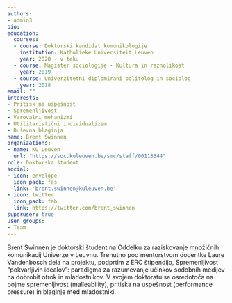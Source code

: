 ```yaml
---
authors:
- admin3
bio:
education:
  courses:
  - course: Doktorski kandidat komunikologije
    institution: Katholieke Universiteit Leuven
    year: 2020 - v teku
  - course: Magister sociologije - Kultura in raznolikost
    year: 2019
  - course: Univerzitetni diplomirani politolog in sociolog
    year: 2018
email: ""
interests:
- Pritisk na uspešnost
- Spremenljivost
- Varovalni mehanizmi
- Utilitaristični individualizem
- Duševna blaginja
name: Brent Swinnen
organizations:
- name: KU Leuven
  url: "https://soc.kuleuven.be/smc/staff/00113344"
role: Doktorska študent
social:
- icon: envelope
  icon_pack: fas
  link: 'brent.swinnen@kuleuven.be'
- icon: twitter
  icon_pack: fab
  link: https://twitter.com/brent_swinnen
superuser: true
user_groups:
- Team
---
```


Brent Swinnen je doktorski študent na Oddelku za raziskovanje množičnih komunikacij Univerze v Leuvnu. Trenutno pod mentorstvom docentke Laure Vandenbosch dela na projektu, podprtim z ERC štipendijo, Spremenljivost “pokvarljivih idealov”: paradigma za razumevanje učinkov sodobnih medijev na dobrobit otrok in mladostnikov. V svojem doktoratu se osredotoča na pojme spremenljivost (malleability), pritiska na uspešnost (performance pressure) in blaginje med mladostniki.